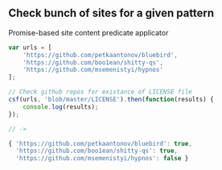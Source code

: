 ## Check bunch of sites for a given pattern

Promise-based site content predicate applicator

```javascript
var urls = [
	'https://github.com/petkaantonov/bluebird',
	'https://github.com/boo1ean/shitty-qs',
	'https://github.com/msemenistyi/hypnos'
];

// Check github repos for existance of LICENSE file
csf(urls, 'blob/master/LICENSE').then(function(results) {
	console.log(results);
});

// ->

{ 'https://github.com/petkaantonov/bluebird': true,
  'https://github.com/boo1ean/shitty-qs': true,
  'https://github.com/msemenistyi/hypnos': false }
```
